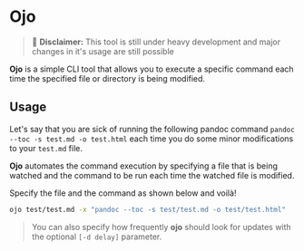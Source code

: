 # Ojo

> 🚧 **Disclaimer:** This tool is still under heavy development and major changes in it's usage are still possible
 

**Ojo** is a simple CLI tool that allows you to execute a specific command each time the specified file or directory is being modified.

## Usage
Let's say that you are sick of running the following pandoc command `pandoc --toc -s test.md -o test.html` each time you do some minor modifications to your `test.md` file.

**Ojo** automates the command execution by specifying a file that is being watched and the command to be run each time the watched file is modified.

Specify the file and the command as shown below and voilà!

```bash
ojo test/test.md -x "pandoc --toc -s test/test.md -o test/test.html" 
```
> You can also specify how frequently **ojo** should look for updates with the optional `[-d delay]` parameter.